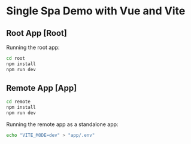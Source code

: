 # Single Spa Demo with Vue and Vite

## Root App [Root]

Running the root app:

```bash
cd root
npm install
npm run dev
```

## Remote App [App]

```bash
cd remote
npm install
npm run dev
```

Running the remote app as a standalone app:

```bash
echo "VITE_MODE=dev" > "app/.env"
```
